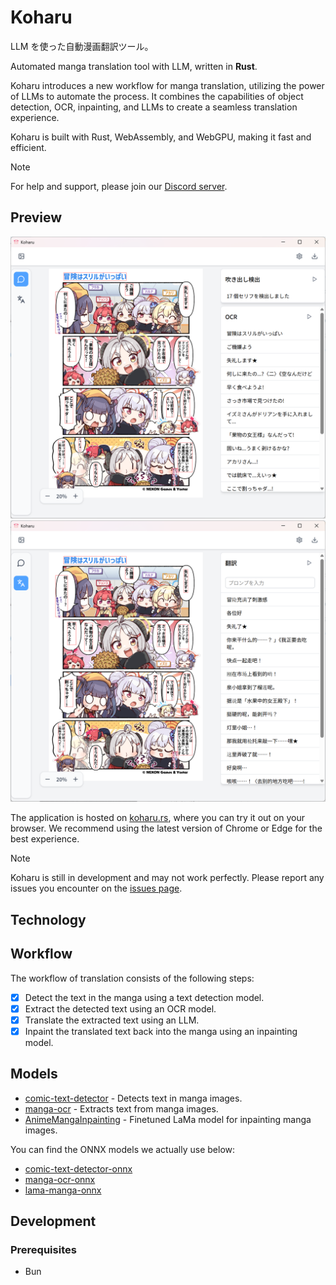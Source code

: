 # Koharu

LLM を使った自動漫画翻訳ツール。

Automated manga translation tool with LLM, written in **Rust**.

Koharu introduces a new workflow for manga translation, utilizing the power of LLMs to automate the process. It combines the capabilities of object detection, OCR, inpainting, and LLMs to create a seamless translation experience.

Koharu is built with Rust, WebAssembly, and WebGPU, making it fast and efficient.

> [!NOTE]
> For help and support, please join our [Discord server](https://discord.gg/mHvHkxGnUY).

## Preview

![detection](./docs/images/koharu-demo-1.png)
![translation](./docs/images/koharu-demo-2.png)

The application is hosted on [koharu.rs](https://koharu.rs), where you can try it out on your browser. We recommend using the latest version of Chrome or Edge for the best experience.

> [!NOTE]
> Koharu is still in development and may not work perfectly. Please report any issues you encounter on the [issues page](https://github.com/mayocream/koharu/issues).

## Technology

## Workflow

The workflow of translation consists of the following steps:

- [x] Detect the text in the manga using a text detection model.
- [x] Extract the detected text using an OCR model.
- [x] Translate the extracted text using an LLM.
- [x] Inpaint the translated text back into the manga using an inpainting model.

## Models

- [comic-text-detector](https://github.com/dmMaze/comic-text-detector) - Detects text in manga images.
- [manga-ocr](https://github.com/kha-white/manga-ocr) - Extracts text from manga images.
- [AnimeMangaInpainting](https://huggingface.co/dreMaz/AnimeMangaInpainting) - Finetuned LaMa model for inpainting manga images.

You can find the ONNX models we actually use below:

- [comic-text-detector-onnx](https://huggingface.co/mayocream/comic-text-detector-onnx)
- [manga-ocr-onnx](https://huggingface.co/mayocream/manga-ocr-onnx)
- [lama-manga-onnx](https://huggingface.co/mayocream/lama-manga-onnx)

## Development

### Prerequisites

- Bun
